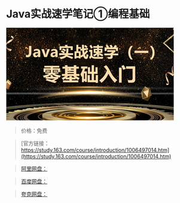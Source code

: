 # Java实战速学笔记①编程基础

![img](../../../assets/study163/free/2bb45116a3f74e42912e29bc2249f049.png)

> 价格：免费

> [官方链接：https://study.163.com/course/introduction/1006497014.htm](https://study.163.com/course/introduction/1006497014.htm)

> [阿里网盘：]()

> [百度网盘：]()

> [夸克网盘：]()

